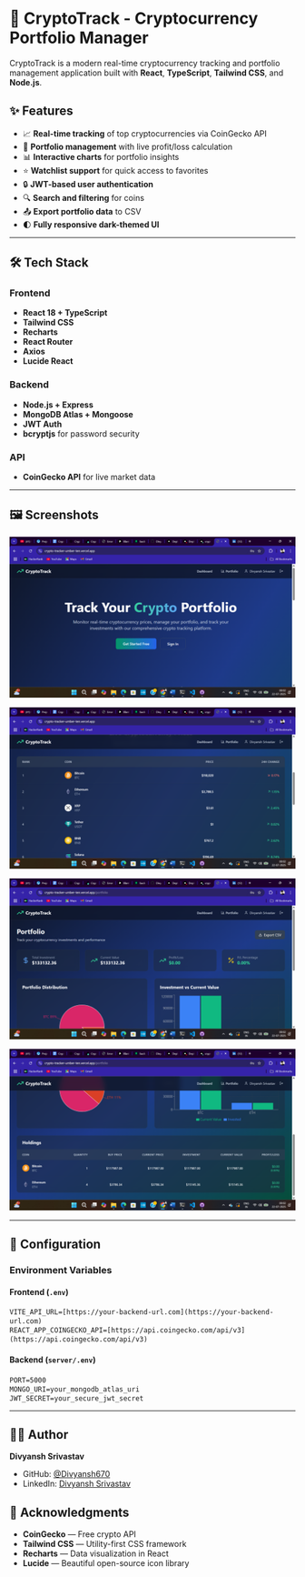
# 🚀 CryptoTrack - Cryptocurrency Portfolio Manager
CryptoTrack is a modern real-time cryptocurrency tracking and portfolio management application built with **React**, **TypeScript**, **Tailwind CSS**, and **Node.js**.


## ✨ Features

- 📈 **Real-time tracking** of top cryptocurrencies via CoinGecko API
- 💼 **Portfolio management** with live profit/loss calculation
- 📊 **Interactive charts** for portfolio insights
- ⭐ **Watchlist support** for quick access to favorites
- 🔒 **JWT-based user authentication**
- 🔍 **Search and filtering** for coins
- 📤 **Export portfolio data** to CSV
- 🌓 **Fully responsive dark-themed UI**

---

## 🛠 Tech Stack

### Frontend
- **React 18 + TypeScript**
- **Tailwind CSS**
- **Recharts**
- **React Router**
- **Axios**
- **Lucide React**

### Backend
- **Node.js + Express**
- **MongoDB Atlas + Mongoose**
- **JWT Auth**
- **bcryptjs** for password security

### API
- **CoinGecko API** for live market data

---

## 🖼 Screenshots

![Dashboard](project/Screenshot%20(1276).png)

![Dashboard](project/Screenshot%20(1277).png)

![Portfolio](project/Screenshot%20(1278).png)

![Auth Page](project/Screenshot%20(1279).png)

---

## 🔧 Configuration

### Environment Variables

#### Frontend (`.env`)
```env
VITE_API_URL=[https://your-backend-url.com](https://your-backend-url.com)
REACT_APP_COINGECKO_API=[https://api.coingecko.com/api/v3](https://api.coingecko.com/api/v3)
````

#### Backend (`server/.env`)

```env
PORT=5000
MONGO_URI=your_mongodb_atlas_uri
JWT_SECRET=your_secure_jwt_secret
```

-----

## 👨‍💻 Author
**Divyansh Srivastav**
  - GitHub: [@Divyansh670](https://github.com/Divyansh670)
  - LinkedIn: [Divyansh Srivastav](https://www.linkedin.com/in/divyansh-srivastav/)

## 🙏 Acknowledgments
  - **CoinGecko** — Free crypto API
  - **Tailwind CSS** — Utility-first CSS framework
  - **Recharts** — Data visualization in React
  - **Lucide** — Beautiful open-source icon library
